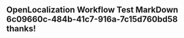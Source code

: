 <properties
ms.topic="hero-topic"
ms.test1="hero-topic"
ms.test2="test"/>

## OpenLocalization Workflow Test MarkDown 6c09660c-484b-41c7-916a-7c15d760bd58 thanks!
